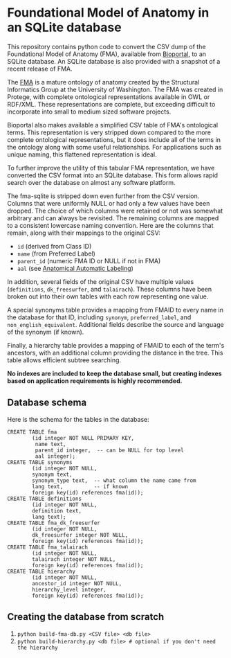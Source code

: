 # Foundational Model of Anatomy in an SQLite database

This repository contains python code to convert the CSV dump of the Foundational Model of Anatomy (FMA), available from [Bioportal](http://bioportal.bioontology.org/ontologies/FMA), to an SQLite database.  An SQLite database is also provided with a snapshot of a recent release of FMA.

The [FMA](http://si.washington.edu/projects/fma) is a mature ontology of anatomy created by the Structural Informatics Group at the University of Washington. The FMA was created in Protege, with complete ontological representations available in OWL or RDF/XML.  These representations are complete, but exceeding difficult to incorporate into small to medium sized software projects.

Bioportal also makes available a simplified CSV table of FMA's ontological terms.  This representation is very stripped down compared to the more complete ontological representations, but it does include all of the terms in the ontology along with some useful relationships.  For applications such as unique naming, this flattened representation is ideal.

To further improve the utility of this tabular FMA representation, we have converted the CSV format into an SQLite database.  This form allows rapid search over the database on almost any software platform.  

The fma-sqlite is stripped down even further from the CSV version.  Columns that were uniformly NULL or had only a few values have been dropped.  The choice of which columns were retained or not was somewhat arbitrary and can always be revisited.  The remaining columns are mapped to a consistent lowercase naming convention.  Here are the columns that remain, along with their mappings to the original CSV:

 * `id` (derived from Class ID)
 * `name` (from Preferred Label)
 * `parent_id` (numeric FMA ID or NULL if not in FMA)
 * `aal` (see [Anatomical Automatic Labeling](http://www.cyceron.fr/index.php/en/plateforme-en/freeware))

In addition, several fields of the original CSV have multiple values (`definitions`, `dk_freesurfer`, and `talairach`).  These columns have been broken out into their own tables with each row representing one value.  

A special synonyms table provides a mapping from FMAID to every name in the database for that ID, including `synonym`, `preferred_label`, and `non_english_equivalent`. Additional fields describe the source and language of the synonym (if known).

Finally, a hierarchy table provides a mapping of FMAID to each of the term's ancestors, with an additional column providing the distance in the tree.  This table allows efficient subtree searching.

**No indexes are included to keep the database small, but creating indexes based on application requirements is highly recommended.**

## Database schema

Here is the schema for the tables in the database:
```
CREATE TABLE fma
        (id integer NOT NULL PRIMARY KEY,
         name text,
         parent_id integer,  -- can be NULL for top level
         aal integer);
CREATE TABLE synonyms
        (id integer NOT NULL,
        synonym text,
        synonym_type text,  -- what column the name came from
        lang text,          -- if known
        foreign key(id) references fma(id));
CREATE TABLE definitions
        (id integer NOT NULL,
        definition text,
        lang text);
CREATE TABLE fma_dk_freesurfer
        (id integer NOT NULL,
        dk_freesurfer integer NOT NULL,
        foreign key(id) references fma(id));
CREATE TABLE fma_talairach
        (id integer NOT NULL,
        talairach integer NOT NULL,
        foreign key(id) references fma(id));
CREATE TABLE hierarchy
        (id integer NOT NULL,
        ancestor_id integer NOT NULL,
        hierarchy_level integer,
        foreign key(id) references fma(id));
```

## Creating the database from scratch

 1. `python build-fma-db.py <CSV file> <db file>`
 2. `python build-hierarchy.py <db file> # optional if you don't need the hierarchy`
